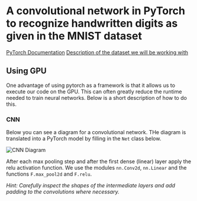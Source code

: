 # A convolutional network in PyTorch to recognize handwritten digits as given in the MNIST dataset

[PyTorch Documentation](https://pytorch.org/tutorials/beginner/pytorch_with_examples.html)
[Description of the dataset we will be working with](https://en.wikipedia.org/wiki/MNIST_database)


##

## Using GPU

One advantage of using pytorch as a framework is that it allows us to execute our code on the GPU. This can often greatly reduce the runtime needed to train neural networks. Below is a short description of how to do this.


### CNN

Below you can see a diagram for a convolutional network. THe diagram is translated into a PyTorch model by filling in the `Net` class below.

![CNN Diagram](adamparkosidis/CNN-digit-recognition/CNN.png)

After each max pooling step and after the first dense (linear) layer apply the relu activation function.
We use the modules `nn.Conv2d`, `nn.Linear` and the functions `F.max_pool2d` and `F.relu`.

*Hint: Carefully inspect the shapes of the intermediate layers and add padding to the convolutions where necessary.*
